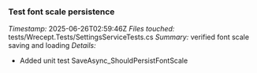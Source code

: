 ### Test font scale persistence
*Timestamp:* 2025-06-26T02:59:46Z
*Files touched:* tests/Wrecept.Tests/SettingsServiceTests.cs
*Summary:* verified font scale saving and loading
*Details:*
- Added unit test SaveAsync_ShouldPersistFontScale
